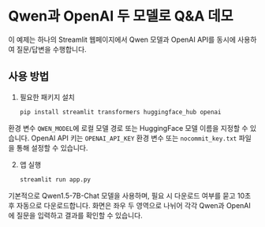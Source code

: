# Qwen과 OpenAI 두 모델로 Q&A 데모

이 예제는 하나의 Streamlit 웹페이지에서 Qwen 모델과 OpenAI API를 동시에 사용하여 질문/답변을 수행합니다.

## 사용 방법

1. 필요한 패키지 설치
   ```bash
   pip install streamlit transformers huggingface_hub openai
   ```
  환경 변수 `QWEN_MODEL`에 로컬 모델 경로 또는 HuggingFace 모델 이름을 지정할 수 있습니다.
  OpenAI API 키는 `OPENAI_API_KEY` 환경 변수 또는 `nocommit_key.txt` 파일을 통해 설정할 수 있습니다.

2. 앱 실행
   ```bash
   streamlit run app.py
   ```

기본적으로 Qwen1.5-7B-Chat 모델을 사용하며, 필요 시 다운로드 여부를 묻고 10초 후 자동으로 다운로드합니다.
화면은 좌우 두 영역으로 나뉘어 각각 Qwen과 OpenAI에 질문을 입력하고 결과를 확인할 수 있습니다.
